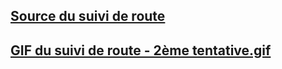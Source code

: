 ## [Source du suivi de route](https://github.com/NVIDIA-AI-IOT/jetbot/tree/master/notebooks/road_following)

## [GIF du suivi de route - 2ème tentative.gif](https://github.com/Poblit0/MiniAtlas/blob/main/Rapports%20s%C3%A9ances/MAUVOISIN%20Paul/S%C3%A9ance%2014/Suivi%20de%20route%20-%202%C3%A8me%20tentative.gif)
